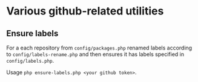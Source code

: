 # Various github-related utilities

## Ensure labels

For a each repository from `config/packages.php` renamed labels according to `config/labels-rename.php` and then
ensures it has labels specified in `config/labels.php`.

Usage `php ensure-labels.php <your github token>`.
